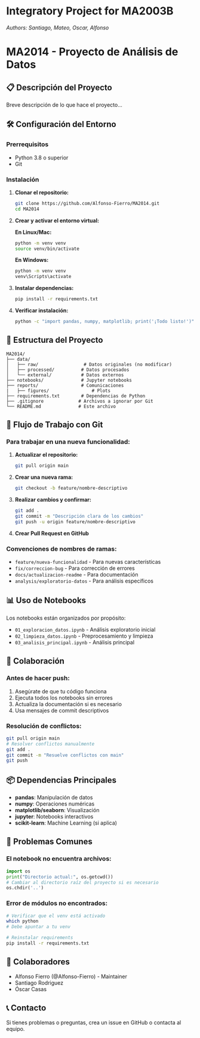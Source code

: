 # Integratory Project for MA2003B

_Authors: Santiago, Mateo, Oscar, Alfonso_


# MA2014 - Proyecto de Análisis de Datos

## 📋 Descripción del Proyecto
Breve descripción de lo que hace el proyecto...

## 🛠️ Configuración del Entorno

### Prerrequisitos
- Python 3.8 o superior
- Git

### Instalación

1. **Clonar el repositorio:**
   ```bash
   git clone https://github.com/Alfonso-Fierro/MA2014.git
   cd MA2014
   ```

2. **Crear y activar el entorno virtual:**
   
   **En Linux/Mac:**
   ```bash
   python -m venv venv
   source venv/bin/activate
   ```
   
   **En Windows:**
   ```bash
   python -m venv venv
   venv\Scripts\activate
   ```

3. **Instalar dependencias:**
   ```bash
   pip install -r requirements.txt
   ```

4. **Verificar instalación:**
   ```bash
   python -c "import pandas, numpy, matplotlib; print('¡Todo listo!')"
   ```

## 📁 Estructura del Proyecto

```
MA2014/
├── data/
│   ├── raw/                 # Datos originales (no modificar)
│   ├── processed/          # Datos procesados
│   └── external/           # Datos externos
├── notebooks/              # Jupyter notebooks
├── reports/                # Comunicaciones
|   ├── figures/                # Plots
├── requirements.txt        # Dependencias de Python
├── .gitignore             # Archivos a ignorar por Git
└── README.md              # Este archivo
```

## 🔄 Flujo de Trabajo con Git

### Para trabajar en una nueva funcionalidad:

1. **Actualizar el repositorio:**
   ```bash
   git pull origin main
   ```

2. **Crear una nueva rama:**
   ```bash
   git checkout -b feature/nombre-descriptivo
   ```

3. **Realizar cambios y confirmar:**
   ```bash
   git add .
   git commit -m "Descripción clara de los cambios"
   git push -u origin feature/nombre-descriptivo
   ```

4. **Crear Pull Request en GitHub**

### Convenciones de nombres de ramas:
- `feature/nueva-funcionalidad` - Para nuevas características
- `fix/correccion-bug` - Para corrección de errores
- `docs/actualizacion-readme` - Para documentación
- `analysis/exploratorio-datos` - Para análisis específicos

## 📊 Uso de Notebooks

Los notebooks están organizados por propósito:
- `01_exploracion_datos.ipynb` - Análisis exploratorio inicial
- `02_limpieza_datos.ipynb` - Preprocesamiento y limpieza
- `03_analisis_principal.ipynb` - Análisis principal

## 🤝 Colaboración

### Antes de hacer push:
1. Asegúrate de que tu código funciona
2. Ejecuta todos los notebooks sin errores
3. Actualiza la documentación si es necesario
4. Usa mensajes de commit descriptivos

### Resolución de conflictos:
```bash
git pull origin main
# Resolver conflictos manualmente
git add .
git commit -m "Resuelve conflictos con main"
git push
```

## 📦 Dependencias Principales

- **pandas**: Manipulación de datos
- **numpy**: Operaciones numéricas
- **matplotlib/seaborn**: Visualización
- **jupyter**: Notebooks interactivos
- **scikit-learn**: Machine Learning (si aplica)

## 🐛 Problemas Comunes

### El notebook no encuentra archivos:
```python
import os
print("Directorio actual:", os.getcwd())
# Cambiar al directorio raíz del proyecto si es necesario
os.chdir('..')
```

### Error de módulos no encontrados:
```bash
# Verificar que el venv está activado
which python
# Debe apuntar a tu venv

# Reinstalar requirements
pip install -r requirements.txt
```

## 👥 Colaboradores

- Alfonso Fierro (@Alfonso-Fierro) - Maintainer
- Santiago Rodriguez
- Óscar Casas

## 📞 Contacto

Si tienes problemas o preguntas, crea un issue en GitHub o contacta al equipo.